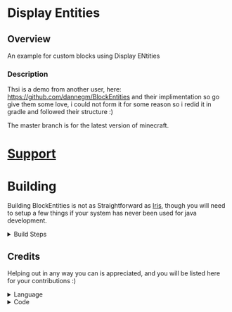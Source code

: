 # Display Entities

## Overview

An example for custom blocks using Display ENtities

### Description

Thsi is a demo from another user, here: https://github.com/dannegm/BlockEntities and their implimentation so go give them some love, i could not form it for some reason so i redid it in gradle and followed their structure :)

The master branch is for the latest version of minecraft.


# [Support](https://discord.gg/volmit)

# Building

Building BlockEntities is not as Straightforward
as [Iris](https://www.spigotmc.org/resources/iris-world-gen-custom-biome-colors.84586/), though you will need to setup a
few things if your system has never been used for java development.

<details>

<summary> Build Steps </summary>

### So this is fairly similar to Iris, but a bit modified.

### IDE Builds (for development & Compilation)

You NEED TO BE USING Intelij To build this project, or anything that can support the
plugin [Manifold](https://plugins.jetbrains.com/plugin/10057-manifold)

## Preface: if you need help compiling ask for support in the [discord](https://discord.gg/volmit), we give help regardless if you want to donate to us on spigot or compile it here :) we just want to be sure that you are able to use and enjoy the software regardless of circumstance.

1. Install [Java JDK 17](https://www.oracle.com/java/technologies/javase/jdk17-archive-downloads.html)
2. Set the JDK installation path to `JAVA_HOME` as an environment variable.
    * Windows
        1. Start > Type `env` and press Enter
        2. Advanced > Environment Variables
        3. Under System Variables, click `New...`
        4. Variable Name: `JAVA_HOME`
        5. Variable Value: `C:\Program Files\Java\jdk-17.0.1` (verify this exists after installing java don't just copy
           the example text)
    * MacOS
        1. Run `/usr/libexec/java_home -V` and look for Java 17
        2. Run `sudo nano ~/.zshenv`
        3. Add `export JAVA_HOME=$(/usr/libexec/java_home)` as a new line
        4. Use `CTRL + X`, then Press `Y`, Then `ENTER`
        5. Quit & Reopen Terminal and verify with `echo $JAVA_HOME`. It should print a directory

3. Setup Gradle

<details>
<summary> Gradle Setup </summary>

* Run `gradlew setup` any time you get dependency issues with craftbukkit
* Configure ITJ Gradle to use JDK 17 (in settings, search for gradle)
* Resync the project & run your newly created task (under the development folder in gradle tasks!)

</details>

4. INSTALL [MANIFOLD](https://plugins.jetbrains.com/plugin/10057-manifold)
5. If this is your first time building BlockEntities for MC 1.19+ run `gradlew setup` inside the root BlockEntities project folder.
   Otherwise, skip this step. Grab a coffee, this may take up to 5 minutes depending on your cpu & internet connection.
6. Once the project has setup, run `gradlew blockentities`
7. The BlockEntities jar will be placed in `BlockEntities/build/BlockEntities-XXX-XXX.jar` Enjoy! Consider supporting us by buying it on spigot!

</details>


## Credits

Helping out in any way you can is appreciated, and you will be listed here for your contributions :)
<details>
<summary> Language </summary>

* [NextdoorPsycho](https://github.com/NextdoorPsycho): English Translation
* [Nowhere (Armin231)](https://github.com/Armin231): German Translation

</details>
<details>
<summary> Code </summary>

* [Vatuu](https://github.com/Vatuu)
* [Cyberpwn](https://github.com/cyberpwnn)
* [NextdoorPsycho](https://github.com/NextdoorPsycho)

</details>
